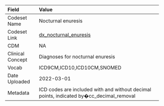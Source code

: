 |Field            |Value                                                                                   |
|:----------------|:---------------------------------------------------------------------------------------|
|Codeset Name     |Nocturnal enuresis                                                                      |
|Codeset Link     |[dx_nocturnal_enuresis](https://github.com/PEDSnet/Variable-Dictionary/blob/main/condition/dx_nocturnal_enuresis.csv)|
|CDM              |NA                                                                                      |
|Clinical Concept |Diagnoses for nocturnal enuresis                                                        |
|Vocab            |ICD9CM,ICD10,ICD10CM,SNOMED                                                             |
|Date Uploaded    |2022-03-01                                                                              |
|Metadata         |ICD codes are included with and without decimal points, indicated by�cc_decimal_removal |
